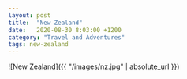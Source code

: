 ```yaml
---
layout: post
title:  "New Zealand"
date:   2020-08-30 8:03:00 +1200
category: "Travel and Adventures"
tags: new-zealand
---
```


![New Zealand]({{ "/images/nz.jpg" | absolute_url }})
